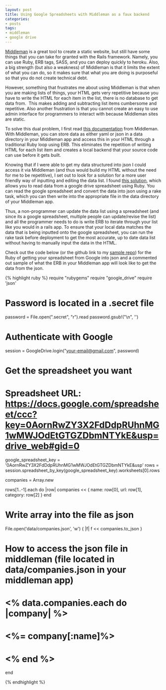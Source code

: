 ```yaml
---
layout: post
title: Using Google Spreadsheets with Middleman as a faux backend
categories:
- posts
tags:
- middleman
- google drive
---
```


[Middleman](http://middlemanapp.com/) is a great tool to create a static website, but still have some things that you can take for granted with the Rails framework. Namely, you can use Ruby, ERB tags, SASS, and you can deploy quickly to heroku. Also, a big strength (but also a weakness) of Middleman is that it limits the extent of what you can do, so it makes sure that what you are doing is purposeful so that you do not create technical debt.

However, something that frustrates me about using Middleman is that when you are making lists of things, your HTML gets very repetitive because you have to write the HTML for each item in the list, there is no database to get data from.  This makes adding and subtracting list items cumbersome and repetitive. Also another frustration is that you cannot create an easy to use admin interface for programmers to interact with because Middleman sites are static.

To solve this dual problem, I first read [this documentation](http://middlemanapp.com/advanced/local-data/) from Middleman. With Middleman, you can store data as either yaml or json in a data directory in your Middleman app and access this in your HTML through a traditional Ruby loop using ERB. This eliminates the repetition of writing HTML for each list item and creates a local backend that your source code can use before it gets built.

Knowing that if I were able to get my data structured into json I could access it via Middleman (and thus would build my HTML without the need for me to be repetitive), I set out to look for a solution for a more user friendly way of inputting and editing the data list. I found [this solution](https://github.com/gimite/google-drive-ruby), which allows you to read data from a google drive spreadsheet using Ruby. You can read the google spreadsheet and convert the data into json using a rake task, which you can then write into the appropriate file in the data directory of your Middleman app.

Thus, a non-programmer can update the data list using a spreadsheet (and since its a google spreadsheet, multiple people can update/revise the list) and all the programmer needs to do is write ERB to iterate through your list like you would in a rails app. To ensure that your local data matches the data that is being inputted onto the google spreadsheet, you can run the rake task before deployment to get the most accurate, up to date data list without having to manually input the data in the HTML.

Check out the code below (or the github link to my [sample repo](https://github.com/landonmarder/google_drive_ruby)) for the Ruby of getting your spreadsheet from Google into json and a commented out sample of what the ERB in your Middleman app will look like to get the data from the json.

{% highlight ruby %}
require "rubygems"
require "google_drive"
require 'json'

# Password is located in a .secret file
password = File.open(".secret", "r").read
password.gsub!("\n", '')

# Authenticate with Google
session = GoogleDrive.login("your-email@gmail.com", password)

# Get the spreadsheet you want
# Spreadsheet URL: https://docs.google.com/spreadsheet/ccc?key=0AornRwZY3X2FdDdpRUhnMG1wMWJOdEtGTGZDbmNTYkE&usp=drive_web#gid=0

google_spreadsheet_key = '0AornRwZY3X2FdDdpRUhnMG1wMWJOdEtGTGZDbmNTYkE&usp'
rows = session.spreadsheet_by_key(google_spreadsheet_key).worksheets[0].rows

companies = Array.new

rows[1..-1].each do |row|
  companies << { name: row[0], url: row[1], category: row[2] }
end


# Write array into the file as json
File.open('data/companies.json', 'w') { |f| f << companies.to_json }

# How to access the json file in middleman (file located in data/companies.json in your middleman app)
# <% data.companies.each do |company| %>
#    <%= company[:name]%>
# <% end %>

end

{% endhighlight %}
